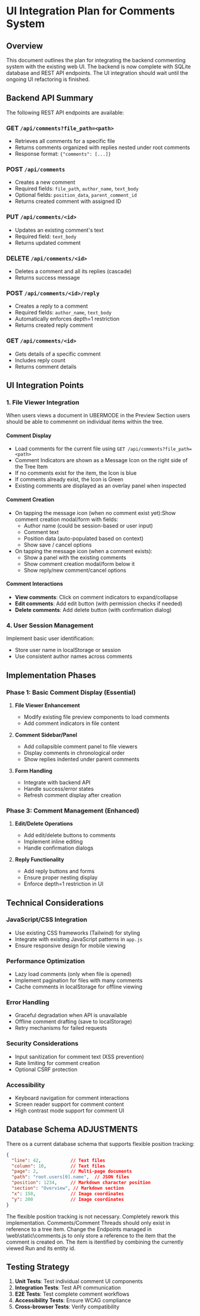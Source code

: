 # UI Integration Plan for Comments System

## Overview
This document outlines the plan for integrating the backend commenting system with the existing web UI. The backend is now complete with SQLite database and REST API endpoints. The UI integration should wait until the ongoing UI refactoring is finished.

## Backend API Summary
The following REST API endpoints are available:

### GET `/api/comments?file_path=<path>`
- Retrieves all comments for a specific file
- Returns comments organized with replies nested under root comments
- Response format: `{"comments": [...]}`

### POST `/api/comments`
- Creates a new comment
- Required fields: `file_path`, `author_name`, `text_body`
- Optional fields: `position_data`, `parent_comment_id`
- Returns created comment with assigned ID

### PUT `/api/comments/<id>`
- Updates an existing comment's text
- Required field: `text_body`
- Returns updated comment

### DELETE `/api/comments/<id>`
- Deletes a comment and all its replies (cascade)
- Returns success message

### POST `/api/comments/<id>/reply`
- Creates a reply to a comment
- Required fields: `author_name`, `text_body`
- Automatically enforces depth=1 restriction
- Returns created reply comment

### GET `/api/comments/<id>`
- Gets details of a specific comment
- Includes reply count
- Returns comment details

## UI Integration Points

### 1. File Viewer Integration
When users views a document in UBERMODE in the Preview Section users should be able to commenmt on individual items within the tree.


#### Comment Display
- Load comments for the current file using `GET /api/comments?file_path=<path>`
- Comment Indicators are shown as a Message Icon on the right side of the Tree Item
- If no comments exist for the item, the Icon is blue
- If comments already exist, the Icon is Green
- Existing comments are displayed as an overlay panel when inspected

#### Comment Creation

- On tapping the message icon (when no comment exist yet):Show comment creation modal/form with fields:
  - Author name (could be session-based or user input)
  - Comment text
  - Position data (auto-populated based on context)
  - Show save / cancel options
- On tapping the message icon (when a comment exists): 
   - Show a panel with the existing comments
   - Show comment creation modal/form below it
   - Show reply/new comment/cancel options

#### Comment Interactions
- **View comments**: Click on comment indicators to expand/collapse
- **Edit comments**: Add edit button (with permission checks if needed)
- **Delete comments**: Add delete button (with confirmation dialog)


### 4. User Session Management
Implement basic user identification:
- Store user name in localStorage or session
- Use consistent author names across comments

## Implementation Phases

### Phase 1: Basic Comment Display (Essential)
1. **File Viewer Enhancement**
   - Modify existing file preview components to load comments
   - Add comment indicators in file content

2. **Comment Sidebar/Panel**
   - Add collapsible comment panel to file viewers
   - Display comments in chronological order
   - Show replies indented under parent comments

2. **Form Handling**
   - Integrate with backend API
   - Handle success/error states
   - Refresh comment display after creation

### Phase 3: Comment Management (Enhanced)
1. **Edit/Delete Operations**
   - Add edit/delete buttons to comments
   - Implement inline editing
   - Handle confirmation dialogs

2. **Reply Functionality**
   - Add reply buttons and forms
   - Ensure proper nesting display
   - Enforce depth=1 restriction in UI


## Technical Considerations

### JavaScript/CSS Integration
- Use existing CSS frameworks (Tailwind) for styling
- Integrate with existing JavaScript patterns in `app.js`
- Ensure responsive design for mobile viewing

### Performance Optimization
- Lazy load comments (only when file is opened)
- Implement pagination for files with many comments
- Cache comments in localStorage for offline viewing

### Error Handling
- Graceful degradation when API is unavailable
- Offline comment drafting (save to localStorage)
- Retry mechanisms for failed requests

### Security Considerations
- Input sanitization for comment text (XSS prevention)
- Rate limiting for comment creation
- Optional CSRF protection

### Accessibility
- Keyboard navigation for comment interactions
- Screen reader support for comment content
- High contrast mode support for comment UI

## Database Schema ADJUSTMENTS
There os a current database schema that supports flexible position tracking:

```json
{
  "line": 42,           // Text files
  "column": 10,         // Text files
  "page": 2,            // Multi-page documents
  "path": "root.users[0].name",  // JSON files
  "position": 1234,     // Markdown character position
  "section": "Overview", // Markdown section
  "x": 150,             // Image coordinates
  "y": 200              // Image coordinates
}
```
The flexible position tracking is not necessary. Completely rework this implementation. Comments/Comment Threads should only exist in reference to a tree item.
Change the Endpoints managed in \web\static\comments.js to only store a reference to the item that the comment is created on.
The item is itentified by combining the currently viewed Run and its entity id.

## Testing Strategy
1. **Unit Tests**: Test individual comment UI components
2. **Integration Tests**: Test API communication
3. **E2E Tests**: Test complete comment workflows
4. **Accessibility Tests**: Ensure WCAG compliance
5. **Cross-browser Tests**: Verify compatibility